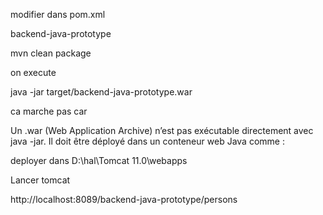 
modifier dans pom.xml

  <build>
    <finalName>backend-java-prototype</finalName>


mvn clean package

on execute

java -jar target/backend-java-prototype.war


ca marche pas car

Un .war (Web Application Archive) n’est pas exécutable directement avec java -jar.
Il doit être déployé dans un conteneur web Java comme :

deployer dans
  D:\hal\Tomcat 11.0\webapps

Lancer tomcat

http://localhost:8089/backend-java-prototype/persons